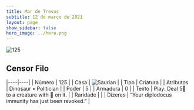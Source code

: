 ```yaml
---
title: Mar de Trevas
subtitle: 12 de março de 2021
layout: page
show_sidebar: false
hero_image: ../hero.png
---
```


![125](https://cdn.keyforgegame.com/media/card_front/pt/496_125_33GV6CQWVQJ2_pt.png)

## Censor Filo

|----|----|
| Número | 125 |
| Casa | ![Saurian](https://archonarcana.com/images/thumb/9/9e/Saurian_P.png/22px-Saurian_P.png "Sauro") |
| Tipo | Criatura |
| Atributos | Dinosaur • Politician |
| Poder | 5 |
| Armadura | 0 |
| Texto | Play: Deal 5 to a creature with  on it. |
| Raridade |  |
| Dizeres | “Your diplodocus immunity has just been revoked.” |
